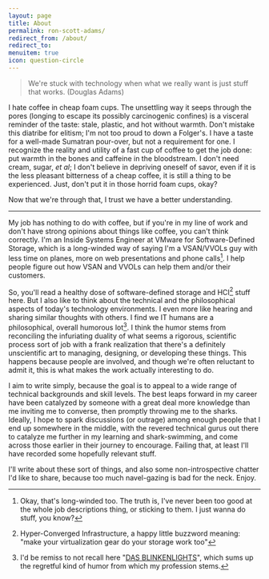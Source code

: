 ```yaml
---
layout: page
title: About
permalink: ron-scott-adams/
redirect_from: /about/
redirect_to:
menuitem: true
icon: question-circle
---
```


> We're stuck with technology when what we really want is just stuff that works.
> (Douglas Adams)

I hate coffee in cheap foam cups. The unsettling way it seeps through the pores (longing to escape its possibly carcinogenic confines) is a visceral reminder of the taste: stale, plastic, and hot without warmth. Don't mistake this diatribe for elitism; I'm not too proud to down a Folger's. I have a taste for a well-made Sumatran pour-over, but not a requirement for one. I recognize the reality and utility of a fast cup of coffee to get the job done: put warmth in the bones and caffeine in the bloodstream. I don't need cream, sugar, *et al*; I don't believe in depriving oneself of savor, even if it is the less pleasant bitterness of a cheap coffee, it is still a thing to be experienced. Just, don't put it in those horrid foam cups, okay?

Now that we're through that, I trust we have a better understanding.

---
My job has nothing to do with coffee, but if you're in my line of work and don't have strong opinions about things like coffee, you can't think correctly. I'm an Inside Systems Engineer at VMware for Software-Defined Storage, which is a long-winded way of saying I'm a VSAN/VVOLs guy with less time on planes, more on web presentations and phone calls[^thatwaslongtoo]. I help people figure out how VSAN and VVOLs can help them and/or their customers.

So, you'll read a healthy dose of software-defined storage and HCI[^hci] stuff here. But I also like to think about the technical and the philosophical aspects of today's technology environments. I even more like hearing and sharing similar thoughts with others. I find we IT humans are a philosophical, overall humorous lot[^dasblinkenlights]. I think the humor stems from reconciling the infuriating duality of what seems a rigorous, scientific process sort of job with a frank realization that there's a definitely unscientific art to managing, designing, or developing these things. This happens because people are involved, and though we're often reluctant to admit it, this is what makes the work actually interesting to do.

I aim to write simply, because the goal is to appeal to a wide range of technical backgrounds and skill levels. The best leaps forward in my career have been catalyzed by someone with a great deal more knowledge than me inviting me to converse, then promptly throwing me to the sharks. Ideally, I hope to spark discussions (or outrage) among enough people that I end up somewhere in the middle, with the revered technical gurus out there to catalyze me further in my learning and shark-swimming, and come across those earlier in their journey to encourage. Failing that, at least I'll have recorded some hopefully relevant stuff.

I'll write about these sort of things, and also some non-introspective chatter I'd like to share, because too much navel-gazing is bad for the neck. Enjoy.

[^thatwaslongtoo]: Okay, that's long-winded too. The truth is, I've never been too good at the whole job descriptions thing, or sticking to them. I just wanna do stuff, you know?
[^hci]: Hyper-Converged Infrastructure, a happy little buzzword meaning: "make your virtualization gear do your storage work too"
[^dasblinkenlights]: I'd be remiss to not recall here "[DAS BLINKENLIGHTS](https://wikipedia.org/wiki/Blinkenlights)", which sums up the regretful kind of humor from which my profession stems.